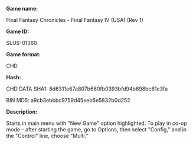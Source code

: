 ﻿**Game name:**

Final Fantasy Chronicles - Final Fantasy IV (USA) (Rev 1)

**Game ID:**

SLUS-01360

**Game format:**

CHD

**Hash:**

CHD DATA SHA1: 8d6311e67a807b660fb0393bfd94b698bc61e3fa

BIN MD5: a9cb3ebbbc9759d45eeb5e5832b0d252

**Description:**

Starts in main menu with "New Game" option highlighted. To play in co-op mode – after starting the game, go to Options, then select "Config," and in the "Control" line, choose "Multi."